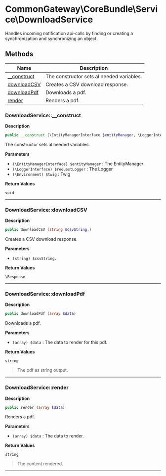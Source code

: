 # CommonGateway\CoreBundle\Service\DownloadService  

Handles incoming notification api-calls by finding or creating a synchronization and synchronizing an object.





## Methods

| Name | Description |
|------|-------------|
|[__construct](#downloadservice__construct)|The constructor sets al needed variables.|
|[downloadCSV](#downloadservicedownloadcsv)|Creates a CSV download response.|
|[downloadPdf](#downloadservicedownloadpdf)|Downloads a pdf.|
|[render](#downloadservicerender)|Renders a pdf.|




### DownloadService::__construct  

**Description**

```php
public __construct (\EntityManagerInterface $entityManager, \LoggerInterface $requestLogger, \Environment $twig)
```

The constructor sets al needed variables. 

 

**Parameters**

* `(\EntityManagerInterface) $entityManager`
: The EntityManager  
* `(\LoggerInterface) $requestLogger`
: The Logger  
* `(\Environment) $twig`
: Twig  

**Return Values**

`void`


<hr />


### DownloadService::downloadCSV  

**Description**

```php
public downloadCSV (string $csvString.)
```

Creates a CSV download response. 

 

**Parameters**

* `(string) $csvString.`

**Return Values**

`\Response`




<hr />


### DownloadService::downloadPdf  

**Description**

```php
public downloadPdf (array $data)
```

Downloads a pdf. 

 

**Parameters**

* `(array) $data`
: The data to render for this pdf.  

**Return Values**

`string`

> The pdf as string output.


<hr />


### DownloadService::render  

**Description**

```php
public render (array $data)
```

Renders a pdf. 

 

**Parameters**

* `(array) $data`
: The data to render.  

**Return Values**

`string`

> The content rendered.


<hr />

